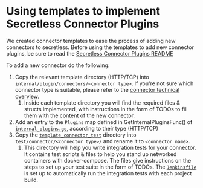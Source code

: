 # Using templates to implement Secretless Connector Plugins

We created connector templates to ease the process of adding new connectors to secretless.
Before using the templates to add new connector plugins, be sure to read the [Secretless Connector Plugins README](https://github.com/cyberark/secretless-broker/blob/master/pkg/secretless/plugin/connector/README.md)

To add a new connector do the following:

1. Copy the relevant template directory (HTTP/TCP) into `internal/plugin/connectors/<connector type>`. 
If you're not sure which connector type is suitable, please refer to the [connector technical overview](https://github.com/cyberark/secretless-broker/tree/master/pkg/secretless/plugin/connector#technical-overview).
    1. Inside each template directory you will find the required files & structs implemented, 
    with instructions in the form of TODOs to fill them with the content of the new connector.
1.  Add an entry to the `Plugins` map defined in GetInternalPluginsFunc() of
    [`internal_plugins.go`](../../pkg/secretless/plugin/sharedobj/internal_plugins.go), according to their type (HTTP/TCP)
1. Copy the [`template_connector_test`](template_connector_test) directory into `test/connector/<connector type>/` and rename it to `<connector_name>`.
    1. This directory will help you write integration tests for your connector. It contains test scripts & files to help you stand up networked containers with docker-compose. The files give instructions on the steps to set up your test suite in the form of TODOs.
       The [`Jenkinsfile`](../../Jenkinsfile) is set up to automatically run the integration tests with each project build.
